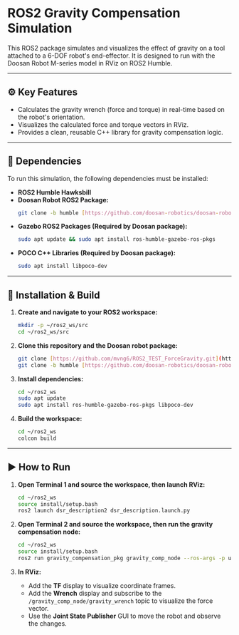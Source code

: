 # ROS2 Gravity Compensation Simulation

This ROS2 package simulates and visualizes the effect of gravity on a tool attached to a 6-DOF robot's end-effector. It is designed to run with the Doosan Robot M-series model in RViz on ROS2 Humble.

---

## ⚙️ Key Features

-   Calculates the gravity wrench (force and torque) in real-time based on the robot's orientation.
-   Visualizes the calculated force and torque vectors in RViz.
-   Provides a clean, reusable C++ library for gravity compensation logic.

---

## 🔧 Dependencies

To run this simulation, the following dependencies must be installed:

-   **ROS2 Humble Hawksbill**
-   **Doosan Robot ROS2 Package:**
    ```bash
    git clone -b humble [https://github.com/doosan-robotics/doosan-robot2.git](https://github.com/doosan-robotics/doosan-robot2.git)
    ```
-   **Gazebo ROS2 Packages (Required by Doosan package):**
    ```bash
    sudo apt update && sudo apt install ros-humble-gazebo-ros-pkgs
    ```
-   **POCO C++ Libraries (Required by Doosan package):**
    ```bash
    sudo apt install libpoco-dev
    ```

---

## 🚀 Installation & Build

1.  **Create and navigate to your ROS2 workspace:**
    ```bash
    mkdir -p ~/ros2_ws/src
    cd ~/ros2_ws/src
    ```

2.  **Clone this repository and the Doosan robot package:**
    ```bash
    git clone [https://github.com/mvng6/ROS2_TEST_ForceGravity.git](https://github.com/mvng6/ROS2_TEST_ForceGravity.git) # 이 주소는 예시입니다. 본인 저장소 주소로 변경하세요.
    git clone -b humble [https://github.com/doosan-robotics/doosan-robot2.git](https://github.com/doosan-robotics/doosan-robot2.git)
    ```

3.  **Install dependencies:**
    ```bash
    cd ~/ros2_ws
    sudo apt update
    sudo apt install ros-humble-gazebo-ros-pkgs libpoco-dev
    ```

4.  **Build the workspace:**
    ```bash
    cd ~/ros2_ws
    colcon build
    ```

---

## ▶️ How to Run

1.  **Open Terminal 1 and source the workspace, then launch RViz:**
    ```bash
    cd ~/ros2_ws
    source install/setup.bash
    ros2 launch dsr_description2 dsr_description.launch.py
    ```

2.  **Open Terminal 2 and source the workspace, then run the gravity compensation node:**
    ```bash
    cd ~/ros2_ws
    source install/setup.bash
    ros2 run gravity_compensation_pkg gravity_comp_node --ros-args -p use_sim_time:=true
    ```

3.  **In RViz:**
    -   Add the **TF** display to visualize coordinate frames.
    -   Add the **Wrench** display and subscribe to the `/gravity_comp_node/gravity_wrench` topic to visualize the force vector.
    -   Use the **Joint State Publisher** GUI to move the robot and observe the changes.
